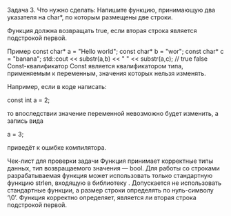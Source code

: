 Задача 3.
Что нужно сделать:
Напишите функцию, принимающую два указателя на char*, по которым размещены две строки.

Функция должна возвращать true, если вторая строка является подстрокой первой.

Пример
const char* a = "Hello world";
const char* b = "wor";
const char* c = "banana";
std::cout << substr(a,b) << " " << substr(a,c);
// true false
Const-квалификатор
Const является квалификатором типа, применяемым к переменным, значения которых нельзя изменять.

Например, если в коде написать:

const int a = 2;

то впоследствии значение переменной невозможно будет изменить, а запись вида

a = 3;

приведёт к ошибке компилятора.

Чек-лист для проверки задачи
Функция принимает корректные типы данных, тип возвращаемого значения — bool.
Для работы со строками разрабатываемая функция может использовать только стандартную функцию strlen, входящую в библиотеку <cstring>. Допускается не использовать стандартные функции, а размер строки определять по нуль-символу ‘\0’.
Функция корректно определяет, является ли вторая строка подстрокой первой.

